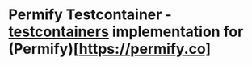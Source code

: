 # Permify Testcontainer - [testcontainers](https://www.testcontainers.org/) implementation for (Permify)[https://permify.co]
